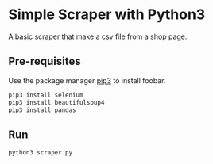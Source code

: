 # Simple Scraper with Python3

A basic scraper that make a csv file from a shop page.

## Pre-requisites

Use the package manager [pip3](https://pip.pypa.io/en/stable/) to install foobar.

```bash
pip3 install selenium 
pip3 install beautifulsoup4
pip3 install pandas
```

## Run

```bash
python3 scraper.py
```
